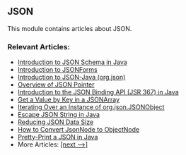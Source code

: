 ## JSON

This module contains articles about JSON.

### Relevant Articles:
- [Introduction to JSON Schema in Java](https://www.baeldung.com/introduction-to-json-schema-in-java)
- [Introduction to JSONForms](https://www.baeldung.com/introduction-to-jsonforms)
- [Introduction to JSON-Java (org.json)](https://www.baeldung.com/java-org-json)
- [Overview of JSON Pointer](https://www.baeldung.com/json-pointer)
- [Introduction to the JSON Binding API (JSR 367) in Java](https://www.baeldung.com/java-json-binding-api)
- [Get a Value by Key in a JSONArray](https://www.baeldung.com/java-jsonarray-get-value-by-key)
- [Iterating Over an Instance of org.json.JSONObject](https://www.baeldung.com/jsonobject-iteration)
- [Escape JSON String in Java](https://www.baeldung.com/java-json-escaping)
- [Reducing JSON Data Size](https://www.baeldung.com/json-reduce-data-size)
- [How to Convert JsonNode to ObjectNode](https://www.baeldung.com/java-jackson-jsonnode-objectnode)
- [Pretty-Print a JSON in Java](https://www.baeldung.com/java-json-pretty-print)
- More Articles: [[next -->]](../json-2)

